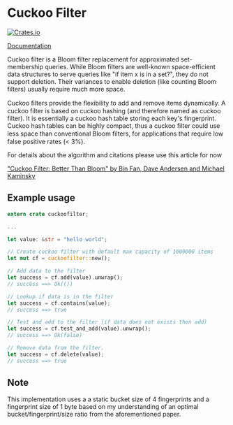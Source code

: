 # Cuckoo Filter

[![Crates.io](https://img.shields.io/crates/v/cuckoofilter.svg?maxAge=2592000)](https://crates.io/crates/cuckoofilter)

[Documentation](https://docs.rs/cuckoofilter)


Cuckoo filter is a Bloom filter replacement for approximated set-membership queries. While Bloom filters are well-known space-efficient data structures to serve queries like "if item x is in a set?", they do not support deletion. Their variances to enable deletion (like counting Bloom filters) usually require much more space.

Cuckoo ﬁlters provide the ﬂexibility to add and remove items dynamically. A cuckoo filter is based on cuckoo hashing (and therefore named as cuckoo filter). It is essentially a cuckoo hash table storing each key's fingerprint. Cuckoo hash tables can be highly compact, thus a cuckoo filter could use less space than conventional Bloom ﬁlters, for applications that require low false positive rates (< 3%).

For details about the algorithm and citations please use this article for now

["Cuckoo Filter: Better Than Bloom" by Bin Fan, Dave Andersen and Michael Kaminsky](https://www.cs.cmu.edu/~dga/papers/cuckoo-conext2014.pdf)


## Example usage

```rust
extern crate cuckoofilter;

...

let value: &str = "hello world";

// Create cuckoo filter with default max capacity of 1000000 items
let mut cf = cuckoofilter::new();

// Add data to the filter
let success = cf.add(value).unwrap();
// success ==> Ok(())

// Lookup if data is in the filter
let success = cf.contains(value);
// success ==> true

// Test and add to the filter (if data does not exists then add)
let success = cf.test_and_add(value).unwrap();
// success ==> Ok(false)

// Remove data from the filter.
let success = cf.delete(value);
// success ==> true
```


## Note
This implementation uses a a static bucket size of 4 fingerprints and a fingerprint size of 1 byte based on my understanding of an optimal bucket/fingerprint/size ratio from the aforementioned paper.
